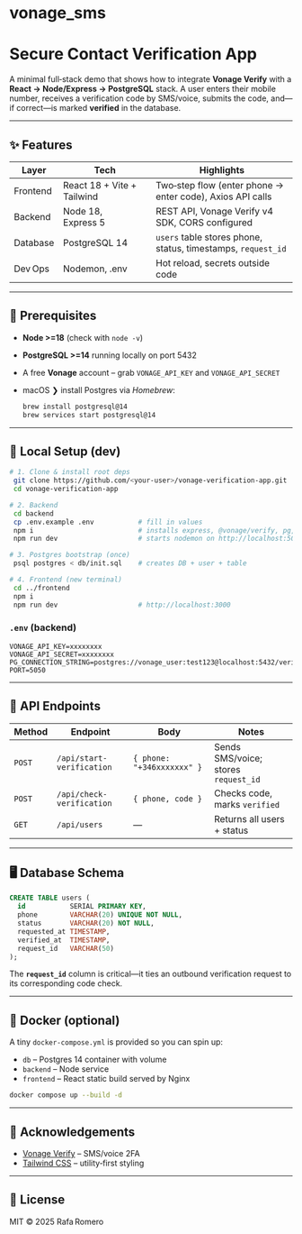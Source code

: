 # vonage_sms

# Secure Contact Verification App

A minimal full‑stack demo that shows how to integrate **Vonage Verify** with a **React → Node/Express → PostgreSQL** stack. A user enters their mobile number, receives a verification code by SMS/voice, submits the code, and—if correct—is marked **verified** in the database.

---

## ✨ Features

| Layer    | Tech                       | Highlights                                                   |
| -------- | -------------------------- | ------------------------------------------------------------ |
| Frontend | React 18 + Vite + Tailwind | Two‑step flow (enter phone → enter code), Axios API calls    |
| Backend  | Node 18, Express 5         | REST API, Vonage Verify v4 SDK, CORS configured              |
| Database | PostgreSQL 14              | `users` table stores phone, status, timestamps, `request_id` |
| Dev Ops  | Nodemon, .env              | Hot reload, secrets outside code                             |

---

## 💾 Prerequisites

- **Node >=18** (check with `node -v`)
- **PostgreSQL >=14** running locally on port 5432
- A free **Vonage** account – grab `VONAGE_API_KEY` and `VONAGE_API_SECRET`
- macOS ❯ install Postgres via _Homebrew_:

  ```bash
  brew install postgresql@14
  brew services start postgresql@14
  ```

---

## 🔧 Local Setup (dev)

```bash
# 1. Clone & install root deps
 git clone https://github.com/<your‑user>/vonage-verification-app.git
 cd vonage-verification-app

# 2. Backend
 cd backend
 cp .env.example .env           # fill in values
 npm i                          # installs express, @vonage/verify, pg, …
 npm run dev                    # starts nodemon on http://localhost:5050

# 3. Postgres bootstrap (once)
 psql postgres < db/init.sql    # creates DB + user + table

# 4. Frontend (new terminal)
 cd ../frontend
 npm i
 npm run dev                    # http://localhost:3000
```

### `.env` (backend)

```env
VONAGE_API_KEY=xxxxxxxx
VONAGE_API_SECRET=xxxxxxxx
PG_CONNECTION_STRING=postgres://vonage_user:test123@localhost:5432/verification
PORT=5050
```

---

## 🚀 API Endpoints

| Method | Endpoint                  | Body                       | Notes                                |
| ------ | ------------------------- | -------------------------- | ------------------------------------ |
| `POST` | `/api/start-verification` | `{ phone: "+346xxxxxxx" }` | Sends SMS/voice; stores `request_id` |
| `POST` | `/api/check-verification` | `{ phone, code }`          | Checks code, marks `verified`        |
| `GET`  | `/api/users`              | —                          | Returns all users + status           |

---

## 🖥️ Database Schema

```sql
CREATE TABLE users (
  id           SERIAL PRIMARY KEY,
  phone        VARCHAR(20) UNIQUE NOT NULL,
  status       VARCHAR(20) NOT NULL,
  requested_at TIMESTAMP,
  verified_at  TIMESTAMP,
  request_id   VARCHAR(50)
);
```

The **`request_id`** column is critical—it ties an outbound verification request to its corresponding code check.

---

## 🐳 Docker (optional)

A tiny `docker-compose.yml` is provided so you can spin up:

- `db` – Postgres 14 container with volume
- `backend` – Node service
- `frontend` – React static build served by Nginx

```bash
docker compose up --build -d
```

---

## 🤝 Acknowledgements

- [Vonage Verify](https://developer.vonage.com/en/verify) – SMS/voice 2FA
- [Tailwind CSS](https://tailwindcss.com/) – utility‑first styling

---

## 📜 License

MIT © 2025 Rafa Romero
